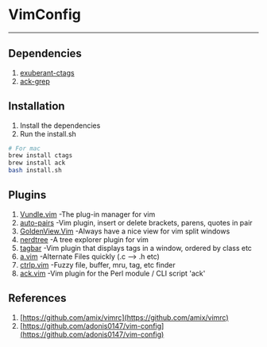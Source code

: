 # VimConfig

--------------------------

## Dependencies

  1. [exuberant-ctags](http://ctags.sourceforge.net/)
  2. [ack-grep](http://betterthangrep.com/)


## Installation

  1. Install the dependencies
  2. Run the install.sh

``` bash
# For mac
brew install ctags
brew install ack
bash install.sh
```

## Plugins

  1. [Vundle.vim](https://github.com/gmarik/Vundle.vim) -The plug-in manager for vim
  2. [auto-pairs](https://github.com/jiangmiao/auto-pairs) -Vim plugin, insert or delete brackets, parens, quotes in pair
  3. [GoldenView.Vim](https://github.com/zhaocai/GoldenView.Vim) -Always have a nice view for vim split windows
  4. [nerdtree](https://github.com/scrooloose/nerdtree) -A tree explorer plugin for vim
  5. [tagbar](https://github.com/majutsushi/tagbar) -Vim plugin that displays tags in a window, ordered by class etc
  6. [a.vim](https://github.com/vim-scripts/a.vim) -Alternate Files quickly (.c --> .h etc)
  7. [ctrlp.vim](https://github.com/kien/ctrlp.vim) -Fuzzy file, buffer, mru, tag, etc finder
  8. [ack.vim](https://github.com/mileszs/ack.vim) -Vim plugin for the Perl module / CLI script 'ack'

## References

  1. [https://github.com/amix/vimrc](https://github.com/amix/vimrc)
  2. [https://github.com/adonis0147/vim-config](https://github.com/adonis0147/vim-config)

